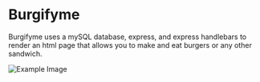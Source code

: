 # Burgifyme

Burgifyme uses a mySQL database, express, and express handlebars to render an html page that allows you to
make and eat burgers or any other sandwich.

![Example Image]( "")